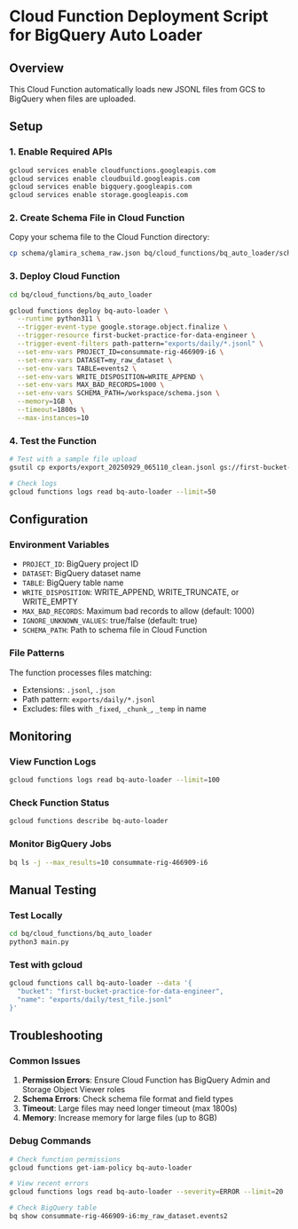# Cloud Function Deployment Script for BigQuery Auto Loader

## Overview
This Cloud Function automatically loads new JSONL files from GCS to BigQuery when files are uploaded.

## Setup

### 1. Enable Required APIs
```bash
gcloud services enable cloudfunctions.googleapis.com
gcloud services enable cloudbuild.googleapis.com
gcloud services enable bigquery.googleapis.com
gcloud services enable storage.googleapis.com
```

### 2. Create Schema File in Cloud Function
Copy your schema file to the Cloud Function directory:
```bash
cp schema/glamira_schema_raw.json bq/cloud_functions/bq_auto_loader/schema.json
```

### 3. Deploy Cloud Function
```bash
cd bq/cloud_functions/bq_auto_loader

gcloud functions deploy bq-auto-loader \
  --runtime python311 \
  --trigger-event-type google.storage.object.finalize \
  --trigger-resource first-bucket-practice-for-data-engineer \
  --trigger-event-filters path-pattern="exports/daily/*.jsonl" \
  --set-env-vars PROJECT_ID=consummate-rig-466909-i6 \
  --set-env-vars DATASET=my_raw_dataset \
  --set-env-vars TABLE=events2 \
  --set-env-vars WRITE_DISPOSITION=WRITE_APPEND \
  --set-env-vars MAX_BAD_RECORDS=1000 \
  --set-env-vars SCHEMA_PATH=/workspace/schema.json \
  --memory=1GB \
  --timeout=1800s \
  --max-instances=10
```

### 4. Test the Function
```bash
# Test with a sample file upload
gsutil cp exports/export_20250929_065110_clean.jsonl gs://first-bucket-practice-for-data-engineer/exports/daily/test_auto_load.jsonl

# Check logs
gcloud functions logs read bq-auto-loader --limit=50
```

## Configuration

### Environment Variables
- `PROJECT_ID`: BigQuery project ID
- `DATASET`: BigQuery dataset name  
- `TABLE`: BigQuery table name
- `WRITE_DISPOSITION`: WRITE_APPEND, WRITE_TRUNCATE, or WRITE_EMPTY
- `MAX_BAD_RECORDS`: Maximum bad records to allow (default: 1000)
- `IGNORE_UNKNOWN_VALUES`: true/false (default: true)
- `SCHEMA_PATH`: Path to schema file in Cloud Function

### File Patterns
The function processes files matching:
- Extensions: `.jsonl`, `.json`
- Path pattern: `exports/daily/*.jsonl`
- Excludes: files with `_fixed`, `_chunk_`, `_temp` in name

## Monitoring

### View Function Logs
```bash
gcloud functions logs read bq-auto-loader --limit=100
```

### Check Function Status
```bash
gcloud functions describe bq-auto-loader
```

### Monitor BigQuery Jobs
```bash
bq ls -j --max_results=10 consummate-rig-466909-i6
```

## Manual Testing

### Test Locally
```bash
cd bq/cloud_functions/bq_auto_loader
python3 main.py
```

### Test with gcloud
```bash
gcloud functions call bq-auto-loader --data '{
  "bucket": "first-bucket-practice-for-data-engineer",
  "name": "exports/daily/test_file.jsonl"
}'
```

## Troubleshooting

### Common Issues
1. **Permission Errors**: Ensure Cloud Function has BigQuery Admin and Storage Object Viewer roles
2. **Schema Errors**: Check schema file format and field types
3. **Timeout**: Large files may need longer timeout (max 1800s)
4. **Memory**: Increase memory for large files (up to 8GB)

### Debug Commands
```bash
# Check function permissions
gcloud functions get-iam-policy bq-auto-loader

# View recent errors
gcloud functions logs read bq-auto-loader --severity=ERROR --limit=20

# Check BigQuery table
bq show consummate-rig-466909-i6:my_raw_dataset.events2
```
